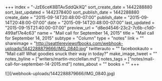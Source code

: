 +++
index = "-JzE6ceK8BTAvSddQkXQ"
sort_create_date = 1442288880
sort_last_updated = 1442378400
sort_publish_date = 1442288880
create_date = "2015-09-14T20:48:00-07:00"
publish_date = "2015-09-14T20:48:00-07:00"
date = "2015-09-14T20:48:00-07:00"
last_updated = "2015-09-15T21:40:00-07:00"
preview_url = "d8ed4546-23c2-7c6b-c1d0-499af17e4c63"
name = "Mail call for September 14, 2015"
title = "Mail call for September 14, 2015"
subtype = "Column"
type = "notes"
link = ""
shareimage = "http://seattlereviewofbooks.com/webhook-uploads/1442288879666/IMG_0840.jpg"
twitterauto = ""
facebookauto = "Mail call! What goodies snuck their way in today?"
make_image_tweet = ""
notes_byline = ["writers/martin-mcclellan.md"]
notes_tags = ["notes/mail-call-for-september-14-2015.md"]
notes_about = ""
books = ""
+++
<p class="image">![](/webhook-uploads/1442288879666/IMG_0840.jpg)</p>